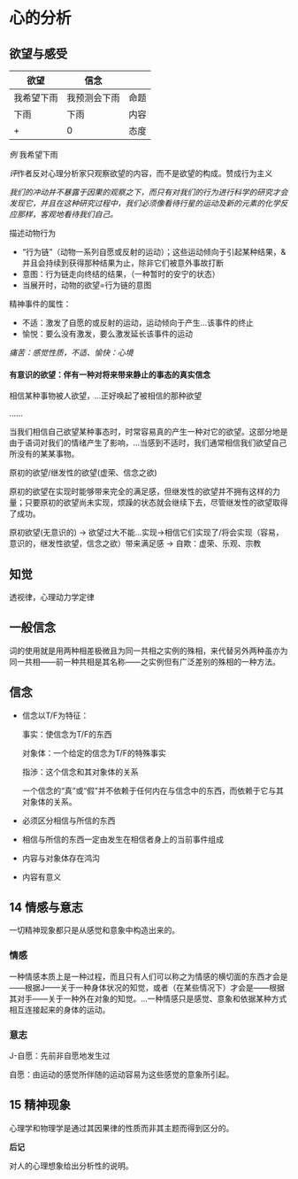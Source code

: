 # 心的分析

## 欲望与感受

| 欲望       | 信念         |      |
| ---------- | ------------ | ---- |
| 我希望下雨 | 我预测会下雨 | 命题 |
| 下雨       | 下雨         | 内容 |
| +          | 0            | 态度 |



*例* 我希望下雨



*评*作者反对心理分析家只观察欲望的内容，而不是欲望的构成。赞成行为主义



*我们的冲动并不暴露于因果的观察之下，而只有对我们的行为进行科学的研究才会发现它，并且在这种研究过程中，我们必须像看待行星的运动及新的元素的化学反应那样，客观地看待我们自己。*



描述动物行为

- “行为链”（动物一系列自愿或反射的运动）；这些运动倾向于引起某种结果，&并且会持续到获得那种结果为止，除非它们被意外事故打断
- 意图：行为链走向终结的结果，（一种暂时的安宁的状态）
- 当展开时，动物的欲望=行为链的意图



精神事件的属性：

- 不适：激发了自愿的或反射的运动，运动倾向于产生...该事件的终止
- 愉悦：要么没有激发，要么激发延长该事件的运动



*痛苦：感觉性质，不适、愉快：心境*



#### 有意识的欲望：伴有一种对将来带来静止的事态的真实信念

相信某种事物被人欲望，...正好唤起了被相信的那种欲望

......

当我们相信自己欲望某种事态时，时常容易真的产生一种对它的欲望。这部分地是由于语词对我们的情绪产生了影响，...当感到不适时，我们通常相信我们欲望自己所没有的某某事物。



原初的欲望/继发性的欲望(虚荣、信念之欲)

原初的欲望在实现时能够带来完全的满足感，但继发性的欲望并不拥有这样的力量；只要原初的欲望尚未实现，烦躁的状态就会继续下去，尽管继发性的欲望取得了成功。



原初欲望(无意识的) -> 欲望过大不能...实现->相信它们实现了/将会实现（容易，意识的，继发性欲望，信念之欲）带来满足感 -> 自欺：虚荣、乐观、宗教



## 知觉

透视律，心理动力学定律



## 一般信念

词的使用就是用两种相差极微且为同一共相之实例的殊相，来代替另外两种虽亦为同一共相——前一种共相是其名称——之实例但有广泛差别的殊相的一种方法。



## 信念

- 信念以T/F为特征：

  事实：使信念为T/F的东西

  对象体：一个给定的信念为T/F的特殊事实

  指渉：这个信念和其对象体的关系

  一个信念的“真”或“假”并不依赖于任何内在与信念中的东西，而依赖于它与其对象体的关系。

- 必须区分相信与所信的东西
- 相信与所信的东西一定由发生在相信者身上的当前事件组成
- 内容与对象体存在鸿沟
- 内容有意义



## 14 情感与意志

一切精神现象都只是从感觉和意象中构造出来的。

### 情感

一种情感本质上是一种过程，而且只有人们可以称之为情感的横切面的东西才会是——根据J——关于一种身体状况的知觉，或者（在某些情况下）才会是——根据其对手——关于一种外在对象的知觉。...一种情感只是感觉、意象和依据某种方式相互连接起来的身体的运动。

### 意志

J-自愿：先前非自愿地发生过

自愿：由运动的感觉所伴随的运动容易为这些感觉的意象所引起。



## 15 精神现象

心理学和物理学是通过其因果律的性质而非其主题而得到区分的。





**后记**

对人的心理想象给出分析性的说明。

